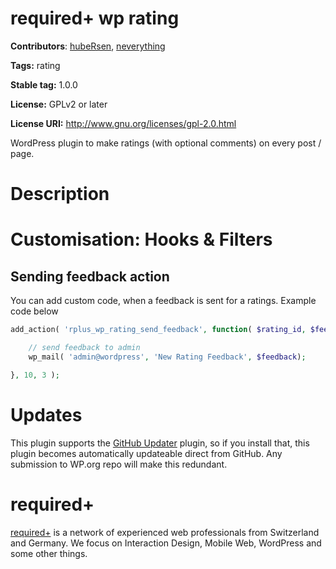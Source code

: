 # required+ wp rating
**Contributors**: [hubeRsen](https://github.com/hubeRsen), [neverything](https://github.com/neverything)

**Tags:** rating

**Stable tag:** 1.0.0

**License:** GPLv2 or later

**License URI:** http://www.gnu.org/licenses/gpl-2.0.html

WordPress plugin to make ratings (with optional comments) on every post / page.

# Description

# Customisation: Hooks & Filters
## Sending feedback action
You can add custom code, when a feedback is sent for a ratings. Example code below
```php
add_action( 'rplus_wp_rating_send_feedback', function( $rating_id, $feedback, $post_id ) {

    // send feedback to admin
    wp_mail( 'admin@wordpress', 'New Rating Feedback', $feedback);

}, 10, 3 );
```

# Updates

This plugin supports the [GitHub Updater](https://github.com/afragen/github-updater) plugin, so if you install that, this plugin becomes automatically updateable direct from GitHub. Any submission to WP.org repo will make this redundant.

# required+
[required+](http://required.ch) is a network of experienced web professionals from Switzerland and Germany. We focus on Interaction Design, Mobile Web, WordPress and some other things.